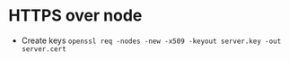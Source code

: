 # HTTPS over node

- Create keys `openssl req -nodes -new -x509 -keyout server.key -out server.cert`